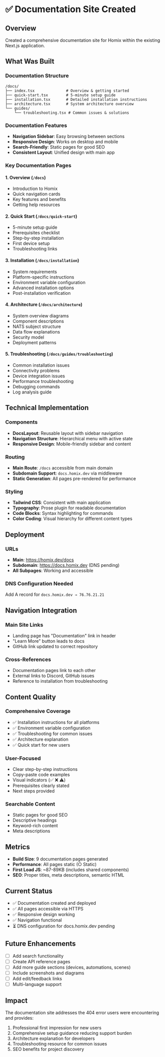 # ✅ Documentation Site Created

## Overview
Created a comprehensive documentation site for Homix within the existing Next.js application.

## What Was Built

### Documentation Structure
```
/docs/
├── index.tsx              # Overview & getting started
├── quick-start.tsx        # 5-minute setup guide
├── installation.tsx       # Detailed installation instructions
├── architecture.tsx       # System architecture overview
└── guides/
    └── troubleshooting.tsx # Common issues & solutions
```

### Documentation Features
- **Navigation Sidebar**: Easy browsing between sections
- **Responsive Design**: Works on desktop and mobile
- **Search-Friendly**: Static pages for good SEO
- **Consistent Layout**: Unified design with main app

### Key Documentation Pages

#### 1. Overview (`/docs`)
- Introduction to Homix
- Quick navigation cards
- Key features and benefits
- Getting help resources

#### 2. Quick Start (`/docs/quick-start`)
- 5-minute setup guide
- Prerequisites checklist
- Step-by-step installation
- First device setup
- Troubleshooting links

#### 3. Installation (`/docs/installation`)
- System requirements
- Platform-specific instructions
- Environment variable configuration
- Advanced installation options
- Post-installation verification

#### 4. Architecture (`/docs/architecture`)
- System overview diagrams
- Component descriptions
- NATS subject structure
- Data flow explanations
- Security model
- Deployment patterns

#### 5. Troubleshooting (`/docs/guides/troubleshooting`)
- Common installation issues
- Connectivity problems
- Device integration issues
- Performance troubleshooting
- Debugging commands
- Log analysis guide

## Technical Implementation

### Components
- **DocsLayout**: Reusable layout with sidebar navigation
- **Navigation Structure**: Hierarchical menu with active state
- **Responsive Design**: Mobile-friendly sidebar and content

### Routing
- **Main Route**: `/docs` accessible from main domain
- **Subdomain Support**: `docs.homix.dev` via middleware
- **Static Generation**: All pages pre-rendered for performance

### Styling
- **Tailwind CSS**: Consistent with main application
- **Typography**: Prose plugin for readable documentation
- **Code Blocks**: Syntax highlighting for commands
- **Color Coding**: Visual hierarchy for different content types

## Deployment

### URLs
- **Main**: https://homix.dev/docs
- **Subdomain**: https://docs.homix.dev (DNS pending)
- **All Subpages**: Working and accessible

### DNS Configuration Needed
Add A record for `docs.homix.dev → 76.76.21.21`

## Navigation Integration

### Main Site Links
- Landing page has "Documentation" link in header
- "Learn More" button leads to docs
- GitHub link updated to correct repository

### Cross-References
- Documentation pages link to each other
- External links to Discord, GitHub issues
- Reference to installation from troubleshooting

## Content Quality

### Comprehensive Coverage
- ✅ Installation instructions for all platforms
- ✅ Environment variable configuration
- ✅ Troubleshooting for common issues
- ✅ Architecture explanation
- ✅ Quick start for new users

### User-Focused
- Clear step-by-step instructions
- Copy-paste code examples
- Visual indicators (✅ ❌ ⚠️)
- Prerequisites clearly stated
- Next steps provided

### Searchable Content
- Static pages for good SEO
- Descriptive headings
- Keyword-rich content
- Meta descriptions

## Metrics
- **Build Size**: 9 documentation pages generated
- **Performance**: All pages static (○ Static)
- **First Load JS**: ~87-89KB (includes shared components)
- **SEO**: Proper titles, meta descriptions, semantic HTML

## Current Status
- ✅ Documentation created and deployed
- ✅ All pages accessible via HTTPS
- ✅ Responsive design working
- ✅ Navigation functional
- ⏳ DNS configuration for docs.homix.dev pending

## Future Enhancements
- [ ] Add search functionality
- [ ] Create API reference pages
- [ ] Add more guide sections (devices, automations, scenes)
- [ ] Include screenshots and diagrams
- [ ] Add edit/feedback links
- [ ] Multi-language support

## Impact
The documentation site addresses the 404 error users were encountering and provides:
1. Professional first impression for new users
2. Comprehensive setup guidance reducing support burden
3. Architecture explanation for developers
4. Troubleshooting resource for common issues
5. SEO benefits for project discovery